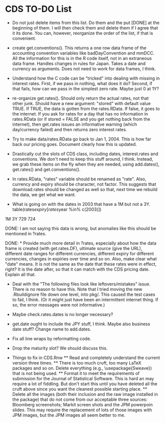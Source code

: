 CDS TO-DO List
========================================================
* Do not just delete items from this list. Do them and the put [DONE] at the beginning of them. I will then check them and delete them if I agree that it its done. You can, however, reorganize the order of the list, if that is convenient.

* create get.conventions(). This returns a one row data frame of the accounting convention variables like badDayConvention and mmDCC. All the information for this is in the R code itself, not in an extraneous data frame. Handles changes in rules for Japan. Takes a date and currency as arguments. Does not need to work for data frames, I think.

* Understand how the C code can be "tricked" into dealing with missing in interest rates. First, if we pass in nothing, what does it do? Second, if that fails, how can we pass in the simplest zero rate. Maybe just 0 at 1Y? 

* re-organize get.rates(). Should only return the actual rates, not that other junk. Should have a new argument: "stored" with default value TRUE. If TRUE, the data is gotten from the rates.RData. If false, it goes to the internet. If you ask for rates for a day that has no information in rates.RData (or if stored = FALSE and you get nothing back from the internet), then get.rates issues an informative warning (which day/currency failed) and then returns zero interest rates.

* Try to make data/rates.RData go back to Jan 1, 2004. This is how far back our pricing goes. Document clearly how this is updated.

* Drastically cut the slots of CDS class, including dates, interest.rates and conventions. We don't need to keep this stuff around, I think. Instead, we grab these items on the fly when they are needed, using add.dates(), get.rates() and get.conventions().

* In rates.RData, "rates" variable should be renamed as "rate". Also, currency and expiry should be character, not factor. This suggests that download.rates should be changed as well so that, next time we rebuild the data, we get what we want.

* What is going on with the dates in 2003 that have a 1M but not a 3Y. table(rates$expiry[rates$year %in% c(2003)])

 1M  3Y 
729 724 

DONE: I am not saying this data is wrong, but anomalies like this should be mentioned in ?rates.

DONE: * Provide much more detail in ?rates, especially about how the data  frame is created (with get.rates.DF), ultimate source (give the URL), different date ranges for different currencies, different expiry for different currencies, changes in expiries over time and so on. Also, make clear what "date" means. It is not the same as the date that these rates were in effect, right? It is the date after, so that it can match with the CDS pricing date. Explain all that. 

* Deal with the "The following files look like leftovers/mistakes" issue. There is no reason to have this. Note that I tried moving the new .Rbuildignore file down one level, into pkg/. This caused the test cases to fail, I think. (Or it might just have been an intermittent internet thing. If so, the error messages were not informative.)

* Maybe check.rates.dates is no longer necessary?

* get.date ought to include the JPY stuff, I think. Maybe also business date stuff? Change name to add.dates.

* Fix all line wraps by reformatting code.

* Drop the maturity slot? We should discuss this.

* Things to fix in CDS.Rnw
** Read and completely understand the current version three times.
** There is too much cruft, too many LaTeX packages and so on. Delete everything (e.g., \usepackage{Sweave}) that is not being used.
** Format it to meet the requirements of submission for the Journal of Statistical Software. This is hard an may require a lot of fiddling. But don't start this until you have deleted all the cruft above since you want the cleanest possible starting place.
** Delete all the images (both their inclusion and the raw image installed in the package) that do not come from our acceptable three sources: Bloomberg screenshots; Markit screen shots and the JPM powerpoin slides. This may require the replacement of lots of those images with JPM images, but the JPM images all seem better to me.


